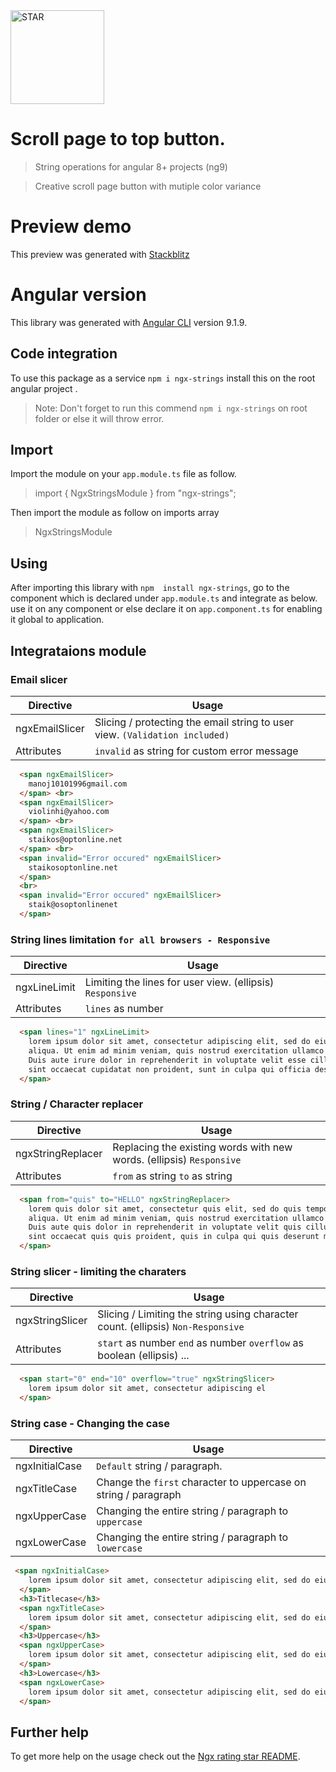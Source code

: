 <img src="https://image.flaticon.com/icons/svg/2921/2921724.svg" width="150px" title="String" alt="STAR">

# Scroll page to top button.

> String operations for angular 8+ projects (ng9)

> Creative scroll page button with mutiple color variance

# Preview demo

This preview was generated with [Stackblitz](https://stackblitz.com/edit/ngx-strings)
<!-- <img src="https://github.com/manoj10101996/ngx-strings/blob/master/ss.png?raw=true" width="100%" title="Scroll page" alt="scroll"> -->


# Angular version

This library was generated with [Angular CLI](https://github.com/angular/angular-cli) version 9.1.9.

## Code integration

To use this package as a service `npm i ngx-strings` install this on the root angular project .

> Note: Don't forget to run this commend `npm i ngx-strings`   on root folder or else it will throw error.

## Import

Import the module on your `app.module.ts` file as follow.

> import { NgxStringsModule } from "ngx-strings";

Then import the module as follow on imports array

>NgxStringsModule

## Using

After importing this library with `npm  install ngx-strings`, go to the component which is declared under `app.module.ts` and integrate as below. use it on any component or else declare it on `app.component.ts` for enabling it global to application.

## Integrataions module
### Email slicer
Directive | Usage
------------ | -------------
ngxEmailSlicer | Slicing / protecting the email string to user view. `(Validation included)`
Attributes |  `invalid` as string for custom error message
           
```HTML
  <span ngxEmailSlicer>
    manoj10101996gmail.com
  </span> <br>
  <span ngxEmailSlicer>
    violinhi@yahoo.com
  </span> <br>
  <span ngxEmailSlicer>
    staikos@optonline.net
  </span> <br>
  <span invalid="Error occured" ngxEmailSlicer>
    staikosoptonline.net
  </span>
  <br>
  <span invalid="Error occured" ngxEmailSlicer>
    staik@osoptonlinenet
  </span>
```
### String lines limitation `for all browsers - Responsive`
Directive | Usage
------------ | -------------
ngxLineLimit | Limiting the lines for user view. (ellipsis) `Responsive`
Attributes |  `lines` as number
 
```HTML
  <span lines="1" ngxLineLimit>
    lorem ipsum dolor sit amet, consectetur adipiscing elit, sed do eiusmod tempor incididunt ut labore et dolore magna
    aliqua. Ut enim ad minim veniam, quis nostrud exercitation ullamco laboris nisi ut aliquip ex ea commodo consequat.
    Duis aute irure dolor in reprehenderit in voluptate velit esse cillum dolore eu fugiat nulla pariatur. Excepteur
    sint occaecat cupidatat non proident, sunt in culpa qui officia deserunt mollit anim id est laborum.
  </span>
```
### String / Character replacer
Directive | Usage
------------ | -------------
ngxStringReplacer | Replacing the existing words with new words. (ellipsis) `Responsive`
Attributes |  `from` as string `to` as string
           
```HTML
  <span from="quis" to="HELLO" ngxStringReplacer>
    lorem quis dolor sit amet, consectetur quis elit, sed do quis tempor incididunt ut quis et dolore magna
    aliqua. Ut enim ad minim veniam, quis nostrud exercitation ullamco laboris nisi ut aliquip ex ea quis consequat.
    Duis aute quis dolor in reprehenderit in voluptate velit quis cillum dolore eu fugiat nulla pariatur. Excepteur
    sint occaecat quis quis proident, quis in culpa qui quis deserunt mollit anim id est laborum.
  </span>
```

### String slicer - limiting the charaters
Directive | Usage
------------ | -------------
ngxStringSlicer | Slicing / Limiting the string using character count. (ellipsis) `Non-Responsive`
Attributes |  `start` as number `end` as number `overflow` as boolean (ellipsis) ...
           
```HTML
  <span start="0" end="10" overflow="true" ngxStringSlicer>
    lorem ipsum dolor sit amet, consectetur adipiscing el
  </span>
```
 
### String case - Changing the case
Directive | Usage
------------ | -------------
ngxInitialCase | `Default` string / paragraph.
ngxTitleCase |  Change the `first` character to uppercase on string / paragraph
ngxUpperCase | Changing the entire  string / paragraph to `uppercase`
ngxLowerCase | Changing the entire  string / paragraph to `lowercase`
           
```HTML
 <span ngxInitialCase>
    lorem ipsum dolor sit amet, consectetur adipiscing elit, sed do eiusmod tempor incididunt ut labore et dolore magna
  </span>
  <h3>Titlecase</h3>
  <span ngxTitleCase>
    lorem ipsum dolor sit amet, consectetur adipiscing elit, sed do eiusmod tempor incididunt ut labore et dolore magna
  </span>
  <h3>Uppercase</h3>
  <span ngxUpperCase>
    lorem ipsum dolor sit amet, consectetur adipiscing elit, sed do eiusmod tempor incididunt ut labore et dolore magna
  </span>
  <h3>Lowercase</h3>
  <span ngxLowerCase>
    lorem ipsum dolor sit amet, consectetur adipiscing elit, sed do eiusmod tempor incididunt ut labore et dolore magna
  </span>
```
 
 
## Further help

To get more help on the usage  check out the [Ngx rating star README](https://github.com/manoj10101996/ngx-star-rating/blob/master/README.md).


